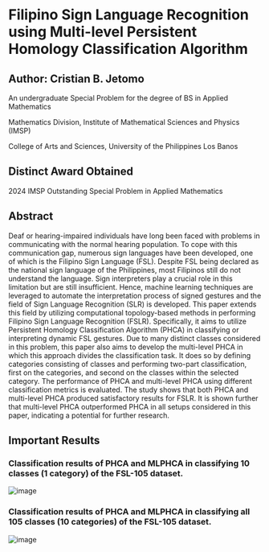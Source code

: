 # Filipino Sign Language Recognition using Multi-level Persistent Homology Classification Algorithm
## Author: Cristian B. Jetomo
An undergraduate Special Problem for the degree of BS in Applied Mathematics

Mathematics Division, Institute of Mathematical Sciences and Physics (IMSP)

College of Arts and Sciences, University of the Philippines Los Banos

## Distinct Award Obtained
2024 IMSP Outstanding Special Problem in Applied Mathematics


## Abstract
Deaf or hearing-impaired individuals have long been faced with problems in communicating 
with the normal hearing population. To cope with this communication gap, numerous sign 
languages have been developed, one of which is the Filipino Sign Language (FSL). Despite 
FSL being declared as the national sign language of the Philippines, most Filipinos still do not 
understand the language. Sign interpreters play a crucial role in this limitation but are still 
insufficient. Hence, machine learning techniques are leveraged to automate the interpretation 
process of signed gestures and the field of Sign Language Recognition (SLR) is developed. 
This paper extends this field by utilizing computational topology-based methods in performing 
Filipino Sign Language Recognition (FSLR). Specifically, it aims to utilize Persistent 
Homology Classification Algorithm (PHCA) in classifying or interpreting dynamic FSL 
gestures. Due to many distinct classes considered in this problem, this paper also aims to 
develop the multi-level PHCA in which this approach divides the classification task. It does so 
by defining categories consisting of classes and performing two-part classification, first on the 
categories, and second on the classes within the selected category. The performance of PHCA 
and multi-level PHCA using different classification metrics is evaluated. The study shows that 
both PHCA and multi-level PHCA produced satisfactory results for FSLR. It is shown further 
that multi-level PHCA outperformed PHCA in all setups considered in this paper, indicating a 
potential for further research.


## Important Results

### Classification results of PHCA and MLPHCA in classifying 10 classes (1 category) of the FSL-105 dataset.
![image](https://github.com/ji-chani/FSLR-MLPHCA/assets/120572492/59999831-3195-4292-b584-b7338f682729)
### Classification results of PHCA and MLPHCA in classifying all 105 classes (10 categories) of the FSL-105 dataset.
![image](https://github.com/ji-chani/FSLR-MLPHCA/assets/120572492/f66800cd-3759-4d83-849c-27d29617500d)
